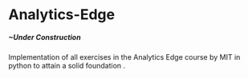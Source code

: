 # Analytics-Edge
##### ~Under Construction

Implementation of all exercises in the Analytics Edge course by MIT in python to attain a solid foundation .


